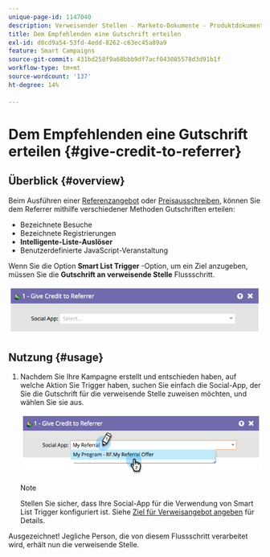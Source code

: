 ```yaml
---
unique-page-id: 1147040
description: Verweisender Stellen - Marketo-Dokumente - Produktdokumentation
title: Dem Empfehlenden eine Gutschrift erteilen
exl-id: d8cd9a54-53fd-4edd-8262-c63ec45a89a9
feature: Smart Campaigns
source-git-commit: 431bd258f9a68bbb9df7acf043085578d3d91b1f
workflow-type: tm+mt
source-wordcount: '137'
ht-degree: 14%

---
```


# Dem Empfehlenden eine Gutschrift erteilen {#give-credit-to-referrer}

## Überblick {#overview}

Beim Ausführen einer [Referenzangebot](/help/marketo/product-docs/demand-generation/social/referral-offers/create-a-referral-offer.md) oder [Preisausschreiben](/help/marketo/product-docs/demand-generation/social/sweepstakes/create-sweepstakes.md), können Sie dem Referrer mithilfe verschiedener Methoden Gutschriften erteilen:

* Bezeichnete Besuche
* Bezeichnete Registrierungen
* **Intelligente-Liste-Auslöser**
* Benutzerdefinierte JavaScript-Veranstaltung

Wenn Sie die Option **Smart List Trigger** -Option, um ein Ziel anzugeben, müssen Sie die **Gutschrift an verweisende Stelle** Flussschritt.

![](assets/image2014-9-22-15-3a59-3a18.png)

## Nutzung {#usage}

1. Nachdem Sie Ihre Kampagne erstellt und entschieden haben, auf welche Aktion Sie Trigger haben, suchen Sie einfach die Social-App, der Sie die Gutschrift für die verweisende Stelle zuweisen möchten, und wählen Sie sie aus.

   ![](assets/image2014-9-22-15-3a59-3a39.png)

   >[!NOTE]
   >
   >Stellen Sie sicher, dass Ihre Social-App für die Verwendung von Smart List Trigger konfiguriert ist. Siehe  [Ziel für Verweisangebot angeben](/help/marketo/product-docs/demand-generation/social/referral-offers/specify-goal-for-referral-offer.md) für Details.

Ausgezeichnet! Jegliche Person, die von diesem Flussschritt verarbeitet wird, erhält nun die verweisende Stelle.
